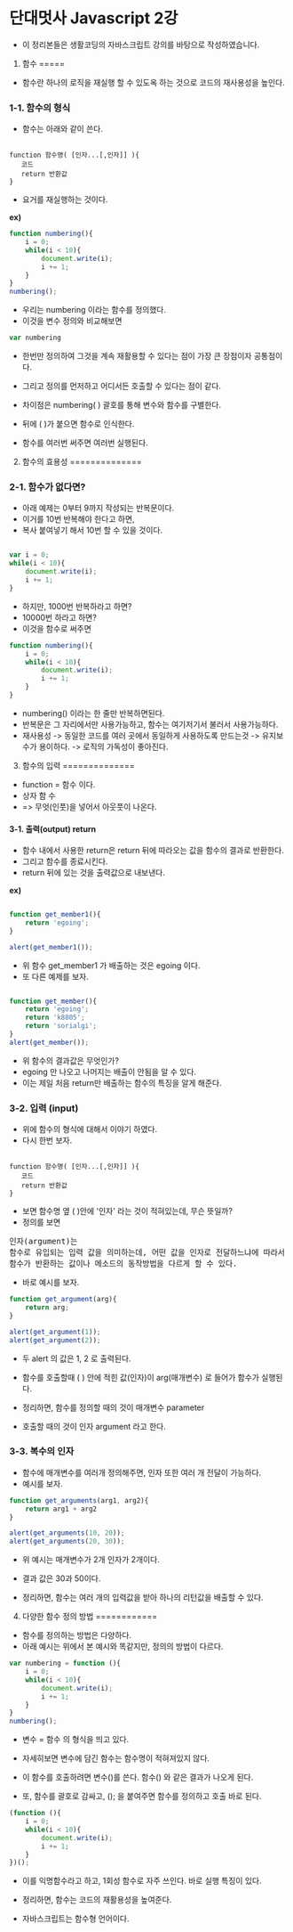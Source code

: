 단대멋사 Javascript 2강
=======================

- 이 정리본들은 생활코딩의 자바스크립트 강의를 바탕으로 작성하였습니다.

1. 함수
=====
- 함수란 하나의 로직을 재실행 할 수 있도옥 하는 것으로 코드의 재사용성을 높인다.

### 1-1. 함수의 형식

- 함수는 아래와 같이 쓴다.

~~~

function 함수명( [인자...[,인자]] ){
   코드
   return 반환값
}

~~~

- 요거를 재실행하는 것이다.

**ex)**
~~~Javascript
function numbering(){
    i = 0;
    while(i < 10){
        document.write(i);
        i += 1;
    }   
}
numbering();
~~~

- 우리는 numbering 이라는 함수를 정의했다.
- 이것을 변수 정의와 비교해보면

~~~Javascript
var numbering
~~~

- 한번만 정의하여 그것을 계속 재활용할 수 있다는 점이 가장 큰 장점이자 공통점이다.
- 그리고 정의를 먼저하고 어디서든 호출할 수 있다는 점이 같다.

- 차이점은 numbering( ) 괄호를 통해 변수와 함수를 구별한다.
- 뒤에 ( )가 붙으면 함수로 인식한다.
- 함수를 여러번 써주면 여러번 실행된다.


2. 함수의 효용성
==============

### 2-1. 함수가 없다면?

- 아래 예제는 0부터 9까지 작성되는 반복문이다.
- 이거를 10번 반복해야 한다고 하면,
- 복사 붙여넣기 해서 10번 할 수 있을 것이다.

~~~Javascript

var i = 0;
while(i < 10){
    document.write(i);
    i += 1;
}

~~~

- 하지만, 1000번 반복하라고 하면?
- 10000번 하라고 하면?
- 이것을 함수로 써주면

~~~Javascript
function numbering(){
    i = 0;
    while(i < 10){
        document.write(i);
        i += 1;
    }   
}
~~~

- numbering() 이라는 한 줄만 반복하면된다.
- 반복문은 그 자리에서만 사용가능하고, 함수는 여기저기서 불러서 사용가능하다.
- 재사용성 -> 동일한 코드를 여러 곳에서 동일하게 사용하도록 만드는것 -> 유지보수가 용이하다. -> 로직의 가독성이 좋아진다.


3. 함수의 입력
==============

- function = 함수 이다.
- 상자 함 수
- => 무엇(인풋)을 넣어서 아웃풋이 나온다.

#### 3-1. 출력(output) return

- 함수 내에서 사용한 return은 return 뒤에 따라오는 값을 함수의 결과로 반환한다.
- 그리고 함수를 종료시킨다.
- return 뒤에 있는 것을 출력값으로 내보낸다.

**ex)**

~~~Javascript

function get_member1(){
    return 'egoing';
}

alert(get_member1());

~~~

- 위 함수 get_member1 가 배출하는 것은 egoing 이다.
- 또 다른 예제를 보자.

~~~Javascript

function get_member(){
    return 'egoing';
    return 'k8805';
    return 'sorialgi';
}
alert(get_member());

~~~

- 위 함수의 결과값은 무엇인가?
- egoing 만 나오고 나머지는 배출이 안됨을 알 수 있다.
- 이는 제일 처음 return만 배출하는 함수의 특징을 알게 해준다.


### 3-2. 입력 (input)

- 위에 함수의 형식에 대해서 이야기 하였다.
- 다시 한번 보자.

~~~

function 함수명( [인자...[,인자]] ){
   코드
   return 반환값
}

~~~

- 보면 함수명 옆 ( )안에 '인자' 라는 것이 적혀있는데, 무슨 뜻일까?
- 정의를 보면

<pre>
인자(argument)는
함수로 유입되는 입력 값을 의미하는데, 어떤 값을 인자로 전달하느냐에 따라서
함수가 반환하는 값이나 메소드의 동작방법을 다르게 할 수 있다.</pre>

- 바로 예시를 보자.

~~~Javascript
function get_argument(arg){
    return arg;
}

alert(get_argument(1));
alert(get_argument(2));
~~~

- 두 alert 의 값은 1, 2 로 출력된다.
- 함수를 호출할때 ( ) 안에 적힌 값(인자)이 arg(매개변수) 로 들어가 함수가 실행된다.

- 정리하면, 함수를 정의할 때의 것이 매개변수 parameter
- 호출할 때의 것이 인자 argument 라고 한다.

### 3-3. 복수의 인자

- 함수에 매개변수를 여러개 정의해주면, 인자 또한 여러 개 전달이 가능하다.
- 예시를 보자.

~~~Javascript
function get_arguments(arg1, arg2){
    return arg1 + arg2
}

alert(get_arguments(10, 20));
alert(get_arguments(20, 30));
~~~

- 위 예시는 매개변수가 2개 인자가 2개이다.
- 결과 값은 30과 50이다.

- 정리하면, 함수는 여러 개의 입력값을 받아 하나의 리턴값을 배출할 수 있다.


4. 다양한 함수 정의 방법
============

- 함수를 정의하는 방법은 다양하다.
- 아래 예시는 위에서 본 예시와 똑같지만, 정의의 방법이 다르다.

~~~Javascript
var numbering = function (){
    i = 0;
    while(i < 10){
        document.write(i);
        i += 1;
    }   
}
numbering();
~~~

- 변수 = 함수 의 형식을 띄고 있다.
- 자세히보면 변수에 담긴 함수는 함수명이 적혀져있지 않다.
- 이 함수를 호출하려면 변수()를 쓴다. 함수() 와 같은 결과가 나오게 된다.

- 또, 함수를 괄호로 감싸고, (); 을 붙여주면 함수를 정의하고 호출 바로 된다.

~~~Javascript
(function (){
    i = 0;
    while(i < 10){
        document.write(i);
        i += 1;
    }   
})();
~~~

- 이를 익명함수라고 하고, 1회성 함수로 자주 쓰인다. 바로 실행 특징이 있다.

- 정리하면, 함수는 코드의 재활용성을 높여준다.
- 자바스크립트는 함수형 언어이다.
